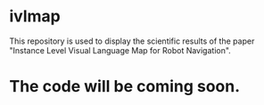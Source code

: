 # ivlmap
This repository is used to display the scientific results of the paper "Instance Level Visual Language Map for Robot Navigation".

# The code will be coming soon.
